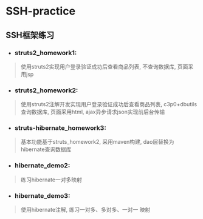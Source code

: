 # SSH-practice
## SSH框架练习

+ ### struts2_homework1:
> 使用struts2实现用户登录验证成功后查看商品列表, 不查询数据库, 页面采用jsp

+ ### struts2_homework2:
> 使用struts2注解开发实现用户登录验证成功后查看商品列表, c3p0+dbutils查询数据库, 页面采用html, ajax异步请求json实现前后台传输

+ ### struts-hibernate_homework3:
> 基本功能基于struts_homework2, 采用maven构建, dao层替换为hibernate查询数据库

+ ### hibernate_demo2:
> 练习hibernate一对多映射

+ ### hibernate_demo3:
> 使用hibernate注解, 练习一对多、多对多、一对一 映射
